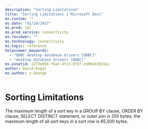 ```yaml
---
description: "Sorting Limitations"
title: "Sorting Limitations | Microsoft Docs"
ms.custom: ""
ms.date: "01/19/2017"
ms.prod: sql
ms.prod_service: connectivity
ms.reviewer: ""
ms.technology: connectivity
ms.topic: reference
helpviewer_keywords: 
  - "ODBC desktop database drivers [ODBC]"
  - "desktop database drivers [ODBC]"
ms.assetid: 2273e058-f6a3-4fc3-875f-e506cb1015ac
author: David-Engel
ms.author: v-daenge
---
```

# Sorting Limitations
The maximum length of a sort key in a GROUP BY clause, ORDER BY clause, SELECT DISTINCT statement, or outer join is 255 bytes; the maximum length of all sort keys in a sort row is 65,500 bytes.
